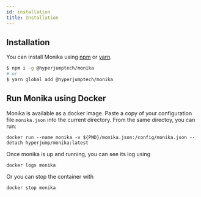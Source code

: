 ```yaml
---
id: installation
title: Installation
---
```


## Installation

You can install Monika using [npm](https://npmjs.com) or [yarn](https://yarnpkg.com).

```bash
$ npm i -g @hyperjumptech/monika
# or
$ yarn global add @hyperjumptech/monika
```

## Run Monika using Docker

Monika is available as a docker image. Paste a copy of your configuration file `monika.json` into the current directory.
From the same directoy, you can run:

```
docker run --name monika -v ${PWD}/monika.json:/config/monika.json --detach hyperjump/monika:latest
```

Once monika is up and running, you can see its log using

```
docker logs monika
```

Or you can stop the container with

```
docker stop monika
```
